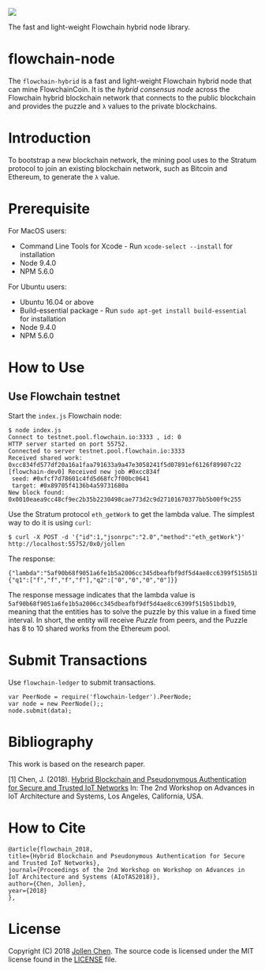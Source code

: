 ![](https://flowchain.co/static/logo-text@128.png)

The fast and light-weight Flowchain hybrid node library.

# flowchain-node

The `flowchain-hybrid` is a fast and light-weight Flowchain hybrid node that can mine FlowchainCoin. It is the *hybrid consensus node* across the Flowchain hybrid blockchain network that connects to the public blockchain and provides the puzzle and `λ` values to the private blockchains.

# Introduction

To bootstrap a new blockchain network, the mining pool uses to the Stratum protocol to join an existing blockchain network, such as Bitcoin and Ethereum, to generate the `λ` value.

# Prerequisite

For MacOS users:

* Command Line Tools for Xcode - Run ```xcode-select --install``` for installation
* Node 9.4.0
* NPM 5.6.0

For Ubuntu users:

* Ubuntu 16.04 or above
* Build-essential package - Run ```sudo apt-get install build-essential``` for installation
* Node 9.4.0
* NPM 5.6.0


# How to Use

## Use Flowchain testnet

Start the ```index.js``` Flowchain node:

```
$ node index.js 
Connect to testnet.pool.flowchain.io:3333 , id: 0
HTTP server started on port 55752.
Connected to server testnet.pool.flowchain.io:3333
Received shared work:  0xcc834fd577df20a16a1faa791633a9a47e3058241f5d07891ef6126f89907c22
[flowchain-dev0] Received new job #0xcc834f
 seed: #0xfcf7d78601c4fd5d68fc7f00bc0641
 target: #0x89705f4136b4a59731680a
New block found: 0x0010eaea9cc48cf9ec2b35b2230498cae773d2c9d27101670377bb5b00f9c255
```

Use the Stratum protocol ```eth_getWork``` to get the lambda value. The simplest way to do it is using ```curl```:

```
$ curl -X POST -d '{"id":1,"jsonrpc":"2.0","method":"eth_getWork"}' http://localhost:55752/0x0/jollen
```

The response:

```
{"lambda":"5af90b68f9051a6fe1b5a2006cc345dbeafbf9df5d4ae8cc6399f515b51bdb19","puzzle":{"q1":["f","f","f","f"],"q2":["0","0","0","0"]}}
```

The response message indicates that the lambda value is ```5af90b68f9051a6fe1b5a2006cc345dbeafbf9df5d4ae8cc6399f515b51bdb19```, meaning that the entities has to solve the puzzle by this value in a fixed time interval. In short, the entity will receive *Puzzle* from peers, and the Puzzle has 8 to 10 shared works from the Ethereum pool.

# Submit Transactions

Use `flowchain-ledger` to submit transactions.

```
var PeerNode = require('flowchain-ledger').PeerNode;
var node = new PeerNode();;
node.submit(data);
```

# Bibliography

This work is based on the research paper.

[1] Chen, J. (2018). [Hybrid Blockchain and Pseudonymous Authentication for Secure and Trusted IoT Networks](https://flowchain.co/flowchain-AIoTAS18_ACCEPTED.pdf) In: The 2nd Workshop on Advances in IoT Architecture and Systems, Los Angeles, California, USA.

# How to Cite

```
@article{flowchain_2018,
title={Hybrid Blockchain and Pseudonymous Authentication for Secure and Trusted IoT Networks},
journal={Proceedings of the 2nd Workshop on Workshop on Advances in IoT Architecture and Systems (AIoTAS2018)},
author={Chen, Jollen},
year={2018}
},
```

# License

Copyright (C) 2018 [Jollen Chen](https://github.com/jollen). The source code is licensed under the MIT license found in the [LICENSE](LICENSE) file.
